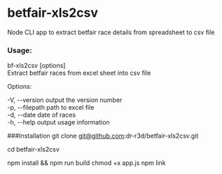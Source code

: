 # betfair-xls2csv
Node CLI app to extract betfair race details from spreadsheet to csv file

### Usage: 
bf-xls2csv [options]  
Extract betfair races from excel sheet into csv file

Options:

  -V, --version              output the version number  
  -p, --filepath <filepath>  path to excel file  
  -d, --date <date>          date of races  
  -h, --help                 output usage information
  
###Installation
git clone git@github.com:dr-r3d/betfair-xls2csv.git

cd betfair-xls2csv

npm install && npm run build
chmod +x app.js
npm link

